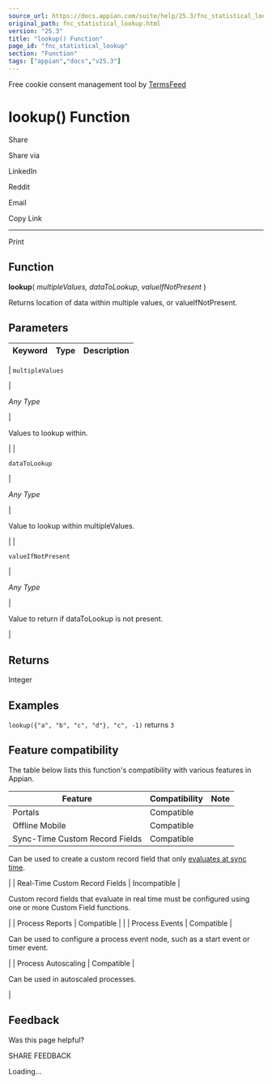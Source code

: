 ```yaml
---
source_url: https://docs.appian.com/suite/help/25.3/fnc_statistical_lookup.html
original_path: fnc_statistical_lookup.html
version: "25.3"
title: "lookup() Function"
page_id: "fnc_statistical_lookup"
section: "Function"
tags: ["appian","docs","v25.3"]
---
```



Free cookie consent management tool by [TermsFeed](https://www.termsfeed.com/)

# lookup() Function

Share

Share via

LinkedIn

Reddit

Email

Copy Link

* * *

Print

## Function

**lookup**( _multipleValues, dataToLookup, valueIfNotPresent_ )

Returns location of data within multiple values, or valueIfNotPresent.

## Parameters

| Keyword | Type | Description |
| --- | --- | --- |
|
`multipleValues`

 |

_Any Type_

 |

Values to lookup within.

 |
|

`dataToLookup`

 |

_Any Type_

 |

Value to lookup within multipleValues.

 |
|

`valueIfNotPresent`

 |

_Any Type_

 |

Value to return if dataToLookup is not present.

 |

## Returns

Integer

## Examples

`lookup({"a", "b", "c", "d"}, "c", -1)` returns `3`

## Feature compatibility

The table below lists this function's compatibility with various features in Appian.

| Feature | Compatibility | Note |
| --- | --- | --- |
| Portals | Compatible |  |
| Offline Mobile | Compatible |  |
| Sync-Time Custom Record Fields | Compatible |
Can be used to create a custom record field that only [evaluates at sync time](custom-record-fields.html#prodlink-sync-time-evaluations).

 |
| Real-Time Custom Record Fields | Incompatible |

Custom record fields that evaluate in real time must be configured using one or more Custom Field functions.

 |
| Process Reports | Compatible |  |
| Process Events | Compatible |

Can be used to configure a process event node, such as a start event or timer event.

 |
| Process Autoscaling | Compatible |

Can be used in autoscaled processes.

 |

## Feedback

Was this page helpful?

SHARE FEEDBACK

Loading...